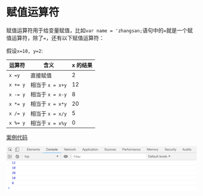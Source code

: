 # 赋值运算符

赋值运算符用于给变量赋值，比如`var name = 'zhangsan;`语句中的`=`就是一个赋值运算符，除了`=`，还有以下赋值运算符：

假设`x=10, y=2`:

| 运算符   | 含义             | x 的结果 |
| -------- | ---------------- | -------- |
| `x =y`   | 直接赋值         | 2        |
| `x += y` | 相当于 `x = x+y` | 12       |
| `x -= y` | 相当于 `x = x-y` | 8        |
| `x *= y` | 相当于 `x = x*y` | 20       |
| `x /= y` | 相当于 `x = x/y` | 5        |
| `x %= y` | 相当于 `x = x%y` | 0        |

[案例代码](./demo/demo01.png)

![](./images/01.png)

